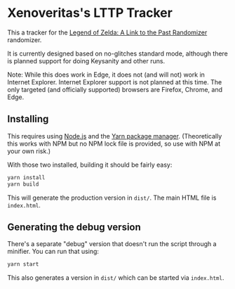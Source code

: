 # Xenoveritas's LTTP Tracker

This a tracker for the [Legend of Zelda: A Link to the Past Randomizer](http://alttpr.com/) randomizer.

It is currently designed based on no-glitches standard mode, although there is planned support for doing Keysanity and other runs.

Note: While this does work in Edge, it does not (and will not) work in Internet Explorer. Internet Explorer support is not planned at this time. The only targeted (and officially supported) browsers are Firefox, Chrome, and Edge.

## Installing

This requires using [Node.js](https://nodejs.org/) and the [Yarn package manager](https://yarnpkg.com/). (Theoretically this works with NPM but no NPM lock file is provided, so use with NPM at your own risk.)

With those two installed, building it should be fairly easy:

```sh
yarn install
yarn build
```
This will generate the production version in `dist/`. The main HTML file is `index.html`.

## Generating the debug version

There's a separate "debug" version that doesn't run the script through a minifier. You can run that using:

```sh
yarn start
```

This also generates a version in `dist/` which can be started via `index.html`.
